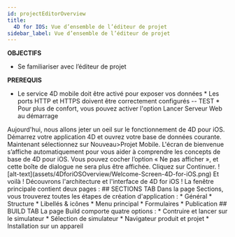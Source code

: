 ```yaml
---
id: projectEditorOverview
title:
  4D for IOS: Vue d’ensemble de l’éditeur de projet
sidebar_label: Vue d’ensemble de l’éditeur de projet
---
```



<div class = "objectives">
<b>OBJECTIFS</b>

* Se familiariser avec l’éditeur de projet
</div>

<div class = "prerequisites">
<b>PREREQUIS</b>

* Le service 4D mobile doit être activé pour exposer vos données * Les ports HTTP et HTTPS doivent être correctement configurés -- TEST * Pour plus de confort, vous pouvez activer l'option Lancer Serveur Web au démarrage </div> <div class = "pageStyle"> Aujourd'hui, nous allons jeter un oeil sur le fonctionnement de 4D pour iOS. Démarrez votre application 4D et ouvrez votre base de données courante. Maintenant sélectionnez sur Nouveau>Projet Mobile. L'écran de bienvenue s’affiche automatiquement pour vous aider à comprendre les concepts de base de 4D pour iOS. Vous pouvez cocher l’option « Ne pas afficher », et cette boîte de dialogue ne sera plus être affichée. Cliquez sur Continuer. !\[alt-text\](assets/4DforiOSOverview/Welcome-Screen-4D-for-iOS.png) Et voilà ! Découvrons l'architecture et l'interface de 4D for iOS ! La fenêtre principale contient deux pages : ## SECTIONS TAB Dans la page Sections, vous trouverez toutes les étapes de création d'application : * Général * Structure * Libellés & icônes * Menu principal * Formulaires * Publication ## BUILD TAB La page Build comporte quatre options : * Contruire et lancer sur le simulateur * Sélection de simulateur * Navigateur produit et projet * Installation sur un appareil </div>